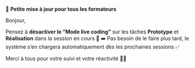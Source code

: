 👋 **Petite mise à jour pour tous les formateurs**

Bonjour,

Pensez à **désactiver le “Mode live coding”** sur les tâches **Prototype** et **Réalisation** dans la session en cours 🎯
➡️ Pas besoin de le faire plus tard, le système s’en chargera automatiquement dès les prochaines sessions ✅

Merci à tous pour votre suivi et votre réactivité 🙏💪
